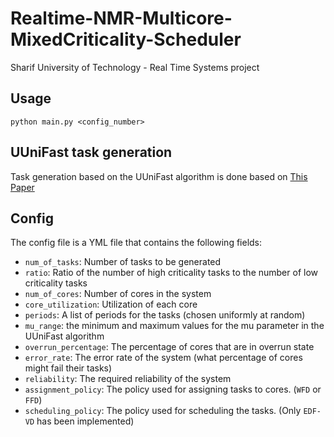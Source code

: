 # Realtime-NMR-Multicore-MixedCriticality-Scheduler
Sharif University of Technology - Real Time Systems project

## Usage
```shell
python main.py <config_number>
```

## UUniFast task generation
Task generation based on the UUniFast algorithm is done based on [This Paper](https://sharif.edu/~ansari/pdfs/LETR-MC.pdf)

## Config
The config file is a YML file that contains the following fields:
- `num_of_tasks`: Number of tasks to be generated
- `ratio`: Ratio of the number of high criticality tasks to the number of low criticality tasks
- `num_of_cores`: Number of cores in the system
- `core_utilization`: Utilization of each core
- `periods`: A list of periods for the tasks (chosen uniformly at random)
- `mu_range`: the minimum and maximum values for the mu parameter in the UUniFast algorithm
- `overrun_percentage`: The percentage of cores that are in overrun state
- `error_rate`: The error rate of the system (what percentage of cores might fail their tasks)
- `reliability`: The required reliability of the system 
- `assignment_policy`: The policy used for assigning tasks to cores. (`WFD` or `FFD`)
- `scheduling_policy`: The policy used for scheduling the tasks. (Only `EDF-VD` has been implemented)
